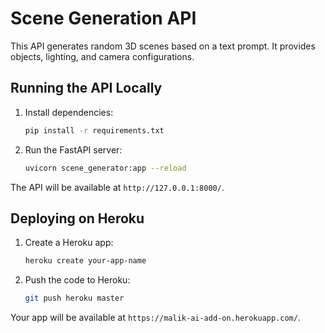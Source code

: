 # Scene Generation API

This API generates random 3D scenes based on a text prompt. It provides objects, lighting, and camera configurations.

## Running the API Locally

1. Install dependencies:
    ```bash
    pip install -r requirements.txt
    ```

2. Run the FastAPI server:
    ```bash
    uvicorn scene_generator:app --reload
    ```

The API will be available at `http://127.0.0.1:8000/`.

## Deploying on Heroku

1. Create a Heroku app:
    ```bash
    heroku create your-app-name
    ```

2. Push the code to Heroku:
    ```bash
    git push heroku master
    ```

Your app will be available at `https://malik-ai-add-on.herokuapp.com/`.
